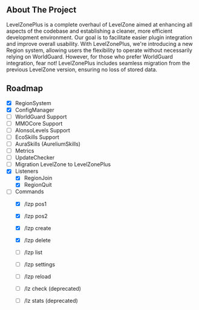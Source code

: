 <!-- ABOUT THE PROJECT -->
## About The Project

LevelZonePlus is a complete overhaul of LevelZone aimed at enhancing all aspects of the codebase and establishing a cleaner, more efficient development environment. Our goal is to facilitate easier plugin integration and improve overall usability. With LevelZonePlus, we're introducing a new Region system, allowing users the flexibility to operate without necessarily relying on WorldGuard. However, for those who prefer WorldGuard integration, fear not! LevelZonePlus includes seamless migration from the previous LevelZone version, ensuring no loss of stored data.

<!-- ROADMAP -->
## Roadmap

- [x] RegionSystem
- [x] ConfigManager
- [ ] WorldGuard Support
- [ ] MMOCore Support
- [ ] AlonsoLevels Support
- [ ] EcoSkills Support
- [ ] AuraSkills (AureliumSkills)
- [ ] Metrics
- [ ] UpdateChecker
- [ ] Migration LevelZone to LevelZonePlus
- [x] Listeners
    - [x] RegionJoin
    - [x] RegionQuit
- [ ] Commands
    - [x] /lzp pos1
    - [x] /lzp pos2
    - [x] /lzp create <name>
    - [x] /lzp delete <name>
    - [ ] /lzp list
    - [ ] /lzp settings
    - [ ] /lzp reload
    - [ ] /lz check (deprecated)
    - [ ] /lz stats (deprecated)

